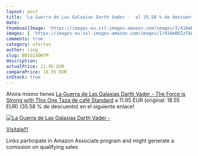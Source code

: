 ```yaml
---
layout: post
title: 'La Guerra de Las Galaxias Darth Vader -  al 35.58 % de descuento'
date: 
thumbnailImage: 'https://images-eu.ssl-images-amazon.com/images/I/416mB6ZzTAL._SL200_.jpg'
images: [ 'https://images-eu.ssl-images-amazon.com/images/I/416mB6ZzTAL._SL200_.jpg' ]
comments: true
category: ofertas
author: ring
slug: B01G1XDW7M
description:
actualPrice: 11.95 EUR
comparePrice: 18.55 EUR
inStock: true
---
```


Ahora mismo tienes [La Guerra de Las Galaxias Darth Vader - The Force is Strong with This One Taza de café Standard](https://www.amazon.es/dp/B01G1XDW7M/?tag=tolees-21) a 11.95 EUR (original: 18.55 EUR) (35.58 %  de descuento) en el siguiente enlace!

[![La Guerra de Las Galaxias Darth Vader - ](https://images-eu.ssl-images-amazon.com/images/I/416mB6ZzTAL._SL200_.jpg)](https://www.amazon.es/dp/B01G1XDW7M/?tag=tolees-21)

[Visítala!!!](https://www.amazon.es/dp/B01G1XDW7M/?tag=tolees-21)

Links participate in Amazon Associate program and might generate a comission on qualifying sales
